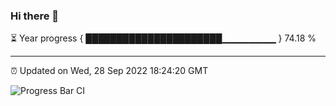 ### Hi there 👋

⏳ Year progress { ██████████████████████▁▁▁▁▁▁▁▁ } 74.18 %

---

⏰ Updated on Wed, 28 Sep 2022 18:24:20 GMT

![Progress Bar CI](https://github.com/liununu/liununu/workflows/Progress%20Bar%20CI/badge.svg)

